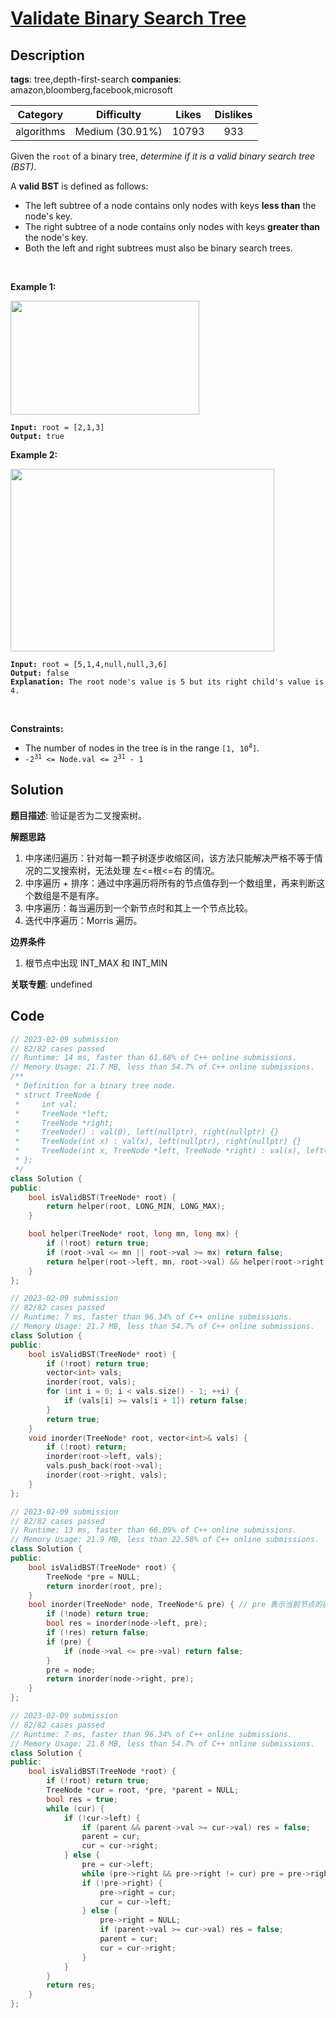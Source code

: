 # [Validate Binary Search Tree](https://leetcode.com/problems/validate-binary-search-tree/description/)

## Description

**tags**: tree,depth-first-search
**companies**: amazon,bloomberg,facebook,microsoft

|  Category  |   Difficulty    | Likes | Dislikes |
| :--------: | :-------------: | :---: | :------: |
| algorithms | Medium (30.91%) | 10793 |   933    |

<p>Given the <code>root</code> of a binary tree, <em>determine if it is a valid binary search tree (BST)</em>.</p>

<p>A <strong>valid BST</strong> is defined as follows:</p>

<ul>
  <li>The left subtree of a node contains only nodes with keys <strong>less than</strong> the node&#39;s key.</li>
  <li>The right subtree of a node contains only nodes with keys <strong>greater than</strong> the node&#39;s key.</li>
  <li>Both the left and right subtrees must also be binary search trees.</li>
</ul>

<p>&nbsp;</p>
<p><strong>Example 1:</strong></p>
<img alt="" src="https://assets.leetcode.com/uploads/2020/12/01/tree1.jpg" style="width: 302px; height: 182px;" />
<pre><code><strong>Input:</strong> root = [2,1,3]
<strong>Output:</strong> true</code></pre>

<p><strong>Example 2:</strong></p>
<img alt="" src="https://assets.leetcode.com/uploads/2020/12/01/tree2.jpg" style="width: 422px; height: 292px;" />
<pre><code><strong>Input:</strong> root = [5,1,4,null,null,3,6]
<strong>Output:</strong> false
<strong>Explanation:</strong> The root node&#39;s value is 5 but its right child&#39;s value is 4.</code></pre>

<p>&nbsp;</p>
<p><strong>Constraints:</strong></p>

<ul>
  <li>The number of nodes in the tree is in the range <code>[1, 10<sup>4</sup>]</code>.</li>
  <li><code>-2<sup>31</sup> &lt;= Node.val &lt;= 2<sup>31</sup> - 1</code></li>
</ul>

## Solution

**题目描述**: 验证是否为二叉搜索树。

**解题思路**

1. 中序递归遍历：针对每一颗子树逐步收缩区间，该方法只能解决严格不等于情况的二叉搜索树，无法处理 左<=根<=右 的情况。
2. 中序遍历 + 排序：通过中序遍历将所有的节点值存到一个数组里，再来判断这个数组是不是有序。
3. 中序遍历：每当遍历到一个新节点时和其上一个节点比较。
4. 迭代中序遍历：Morris 遍历。

**边界条件**

1. 根节点中出现 INT_MAX 和 INT_MIN

**关联专题**: undefined

## Code

```cpp
// 2023-02-09 submission
// 82/82 cases passed
// Runtime: 14 ms, faster than 61.68% of C++ online submissions.
// Memory Usage: 21.7 MB, less than 54.7% of C++ online submissions.
/**
 * Definition for a binary tree node.
 * struct TreeNode {
 *     int val;
 *     TreeNode *left;
 *     TreeNode *right;
 *     TreeNode() : val(0), left(nullptr), right(nullptr) {}
 *     TreeNode(int x) : val(x), left(nullptr), right(nullptr) {}
 *     TreeNode(int x, TreeNode *left, TreeNode *right) : val(x), left(left), right(right) {}
 * };
 */
class Solution {
public:
    bool isValidBST(TreeNode* root) {
        return helper(root, LONG_MIN, LONG_MAX);
    }

    bool helper(TreeNode* root, long mn, long mx) {
        if (!root) return true;
        if (root->val <= mn || root->val >= mx) return false;
        return helper(root->left, mn, root->val) && helper(root->right, root->val, mx);
    }
};
```

```cpp
// 2023-02-09 submission
// 82/82 cases passed
// Runtime: 7 ms, faster than 96.34% of C++ online submissions.
// Memory Usage: 21.7 MB, less than 54.7% of C++ online submissions.
class Solution {
public:
    bool isValidBST(TreeNode* root) {
        if (!root) return true;
        vector<int> vals;
        inorder(root, vals);
        for (int i = 0; i < vals.size() - 1; ++i) {
            if (vals[i] >= vals[i + 1]) return false;
        }
        return true;
    }
    void inorder(TreeNode* root, vector<int>& vals) {
        if (!root) return;
        inorder(root->left, vals);
        vals.push_back(root->val);
        inorder(root->right, vals);
    }
};
```

```cpp
// 2023-02-09 submission
// 82/82 cases passed
// Runtime: 13 ms, faster than 66.09% of C++ online submissions.
// Memory Usage: 21.9 MB, less than 22.58% of C++ online submissions.
class Solution {
public:
    bool isValidBST(TreeNode* root) {
        TreeNode *pre = NULL;
        return inorder(root, pre);
    }
    bool inorder(TreeNode* node, TreeNode*& pre) { // pre 表示当前节点的前缀节点
        if (!node) return true;
        bool res = inorder(node->left, pre);
        if (!res) return false;
        if (pre) {
            if (node->val <= pre->val) return false;
        }
        pre = node;
        return inorder(node->right, pre);
    }
};
```

```cpp
// 2023-02-09 submission
// 82/82 cases passed
// Runtime: 7 ms, faster than 96.34% of C++ online submissions.
// Memory Usage: 21.8 MB, less than 54.7% of C++ online submissions.
class Solution {
public:
    bool isValidBST(TreeNode *root) {
        if (!root) return true;
        TreeNode *cur = root, *pre, *parent = NULL;
        bool res = true;
        while (cur) {
            if (!cur->left) {
                if (parent && parent->val >= cur->val) res = false;
                parent = cur;
                cur = cur->right;
            } else {
                pre = cur->left;
                while (pre->right && pre->right != cur) pre = pre->right;
                if (!pre->right) {
                    pre->right = cur;
                    cur = cur->left;
                } else {
                    pre->right = NULL;
                    if (parent->val >= cur->val) res = false;
                    parent = cur;
                    cur = cur->right;
                }
            }
        }
        return res;
    }
};
```
